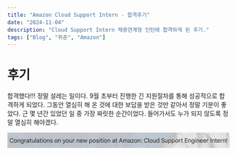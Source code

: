 ```yaml
---
title: "Amazon Cloud Support Intern - 합격후기"
date: "2024-11-04"
description: "Cloud Support Intern 채용연계형 인턴에 합격하게 된 후기."
tags: ["Blog", "취준", "Amazon"]
---
```


# 후기

합격했다!!! 정말 설레는 일이다. 9월 초부터 진행한 긴 지원절차를 통해 성공적으로 합격하게 되었다. 그동안 열심히 해 온 것에 대한 보답을 받은 것만 같아서 정말 기분이 좋았다. 근 몇 년간 있었던 일 중 가장 짜릿한 순간이었다. 들어가서도 누가 되지 않도록 정말 열심히 해야겠다.

![offer](../../../images/job/intern/amazon/offermail.png)